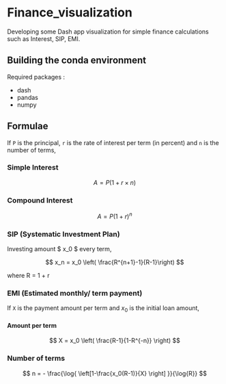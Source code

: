 # Finance_visualization
Developing some Dash app visualization for simple finance calculations such as Interest, SIP, EMI.


## Building the conda environment 
Required packages : 
- dash
- pandas
- numpy
  
## Formulae
If `P` is the principal, `r` is the rate of interest per term (in percent) and `n` is the number of terms, 
### Simple Interest 
$$ A = P ( 1 + r \times n ) $$

### Compound Interest 
$$ A = P {\left(1 + r \right)}^n $$

### SIP (Systematic Investment Plan) 
Investing amount $ x_0 $ every term,

$$ x_n = x_0 \left( \frac{R^{n+1}-1}{R-1}\right) $$ 

where  R = 1 + r  

### EMI (Estimated monthly/ term payment) 
If `X` is the payment amount per term and $x_0$ is the initial loan amount,

#### Amount per term 
$$ X = x_0 \left( \frac{R-1}{1-R^{-n}} \right) $$ 

### Number of terms 
$$ n =  - \frac{\log{ \left[1-\frac{x_0(R-1)}{X} \right] }}{\log{R}} $$
